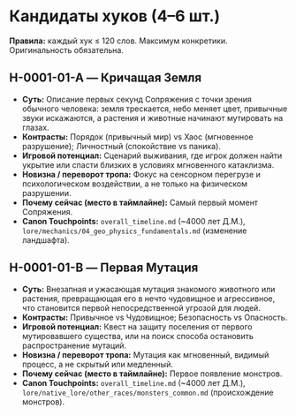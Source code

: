 # Кандидаты хуков (4–6 шт.)

**Правила:** каждый хук ≤ 120 слов. Максимум конкретики. Оригинальность обязательна.

## H-0001-01-A — Кричащая Земля
- **Суть:** Описание первых секунд Сопряжения с точки зрения обычного человека: земля трескается, небо меняет цвет, привычные звуки искажаются, а растения и животные начинают мутировать на глазах.
- **Контрасты:** Порядок (привычный мир) vs Хаос (мгновенное разрушение); Личностный (спокойствие vs паника).
- **Игровой потенциал:** Сценарий выживания, где игрок должен найти укрытие или спасти близких в условиях мгновенного катаклизма.
- **Новизна / переворот тропа:** Фокус на сенсорном перегрузе и психологическом воздействии, а не только на физическом разрушении.
- **Почему сейчас (место в таймлайне):** Самый первый момент Сопряжения.
- **Canon Touchpoints:** `overall_timeline.md` (~4000 лет Д.М.), `lore/mechanics/04_geo_physics_fundamentals.md` (изменение ландшафта).

## H-0001-01-B — Первая Мутация
- **Суть:** Внезапная и ужасающая мутация знакомого животного или растения, превращающая его в нечто чудовищное и агрессивное, что становится первой непосредственной угрозой для людей.
- **Контрасты:** Привычное vs Чудовищное; Безопасность vs Опасность.
- **Игровой потенциал:** Квест на защиту поселения от первого мутировавшего существа, или на поиск способа остановить распространение мутаций.
- **Новизна / переворот тропа:** Мутация как мгновенный, видимый процесс, а не скрытый или медленный.
- **Почему сейчас (место в таймлайне):** Первое появление монстров.
- **Canon Touchpoints:** `overall_timeline.md` (~4000 лет Д.М.), `lore/native_lore/other_races/monsters_common.md` (происхождение монстров).

